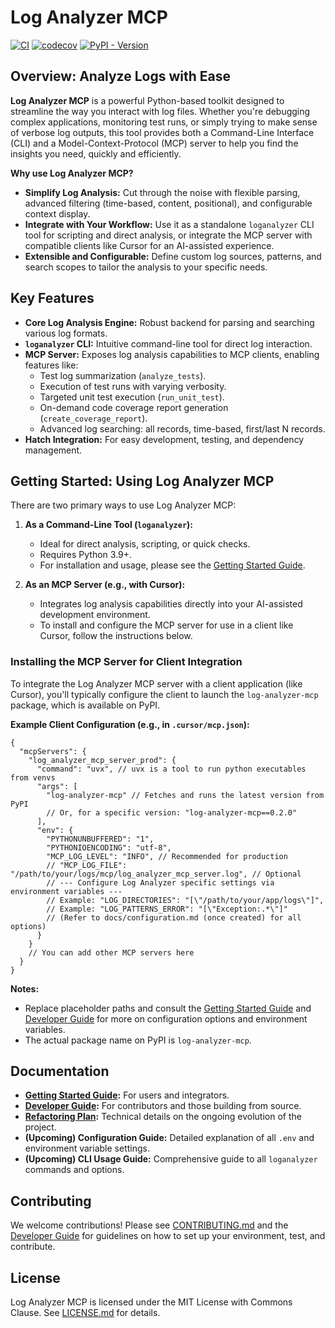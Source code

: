 # Log Analyzer MCP

[![CI](https://github.com/djm81/log_analyzer_mcp/actions/workflows/tests.yml/badge.svg)](https://github.com/djm81/log_analyzer_mcp/actions/workflows/tests.yml)
[![codecov](https://codecov.io/gh/djm81/log_analyzer_mcp/branch/main/graph/badge.svg)](https://codecov.io/gh/djm81/log_analyzer_mcp)
[![PyPI - Version](https://img.shields.io/pypi/v/log-analyzer-mcp?color=blue)](https://pypi.org/project/log-analyzer-mcp)

## Overview: Analyze Logs with Ease

**Log Analyzer MCP** is a powerful Python-based toolkit designed to streamline the way you interact with log files. Whether you're debugging complex applications, monitoring test runs, or simply trying to make sense of verbose log outputs, this tool provides both a Command-Line Interface (CLI) and a Model-Context-Protocol (MCP) server to help you find the insights you need, quickly and efficiently.

**Why use Log Analyzer MCP?**

- **Simplify Log Analysis:** Cut through the noise with flexible parsing, advanced filtering (time-based, content, positional), and configurable context display.
- **Integrate with Your Workflow:** Use it as a standalone `loganalyzer` CLI tool for scripting and direct analysis, or integrate the MCP server with compatible clients like Cursor for an AI-assisted experience.
- **Extensible and Configurable:** Define custom log sources, patterns, and search scopes to tailor the analysis to your specific needs.

## Key Features

- **Core Log Analysis Engine:** Robust backend for parsing and searching various log formats.
- **`loganalyzer` CLI:** Intuitive command-line tool for direct log interaction.
- **MCP Server:** Exposes log analysis capabilities to MCP clients, enabling features like:
  - Test log summarization (`analyze_tests`).
  - Execution of test runs with varying verbosity.
  - Targeted unit test execution (`run_unit_test`).
  - On-demand code coverage report generation (`create_coverage_report`).
  - Advanced log searching: all records, time-based, first/last N records.
- **Hatch Integration:** For easy development, testing, and dependency management.

## Getting Started: Using Log Analyzer MCP

There are two primary ways to use Log Analyzer MCP:

1. **As a Command-Line Tool (`loganalyzer`):**
    - Ideal for direct analysis, scripting, or quick checks.
    - Requires Python 3.9+.
    - For installation and usage, please see the [Getting Started Guide](./docs/getting_started.md).

2. **As an MCP Server (e.g., with Cursor):**
    - Integrates log analysis capabilities directly into your AI-assisted development environment.
    - To install and configure the MCP server for use in a client like Cursor, follow the instructions below.

### Installing the MCP Server for Client Integration

To integrate the Log Analyzer MCP server with a client application (like Cursor), you'll typically configure the client to launch the `log-analyzer-mcp` package, which is available on PyPI.

**Example Client Configuration (e.g., in `.cursor/mcp.json`):**

```jsonc
{
  "mcpServers": {
    "log_analyzer_mcp_server_prod": {
      "command": "uvx", // uvx is a tool to run python executables from venvs
      "args": [
        "log-analyzer-mcp" // Fetches and runs the latest version from PyPI
        // Or, for a specific version: "log-analyzer-mcp==0.2.0"
      ],
      "env": {
        "PYTHONUNBUFFERED": "1",
        "PYTHONIOENCODING": "utf-8",
        "MCP_LOG_LEVEL": "INFO", // Recommended for production
        // "MCP_LOG_FILE": "/path/to/your/logs/mcp/log_analyzer_mcp_server.log", // Optional
        // --- Configure Log Analyzer specific settings via environment variables ---
        // Example: "LOG_DIRECTORIES": "[\"/path/to/your/app/logs\"]",
        // Example: "LOG_PATTERNS_ERROR": "[\"Exception:.*\"]"
        // (Refer to docs/configuration.md (once created) for all options)
      }
    }
    // You can add other MCP servers here
  }
}
```

**Notes:**

- Replace placeholder paths and consult the [Getting Started Guide](./docs/getting_started.md) and [Developer Guide](./docs/developer_guide.md) for more on configuration options and environment variables.
- The actual package name on PyPI is `log-analyzer-mcp`.

## Documentation

- **[Getting Started Guide](./docs/getting_started.md):** For users and integrators.
- **[Developer Guide](./docs/developer_guide.md):** For contributors and those building from source.
- **[Refactoring Plan](./docs/refactoring/log_analyzer_refactoring_v2.md):** Technical details on the ongoing evolution of the project.
- **(Upcoming) Configuration Guide:** Detailed explanation of all `.env` and environment variable settings.
- **(Upcoming) CLI Usage Guide:** Comprehensive guide to all `loganalyzer` commands and options.

## Contributing

We welcome contributions! Please see [CONTRIBUTING.md](./CONTRIBUTING.md) and the [Developer Guide](./docs/developer_guide.md) for guidelines on how to set up your environment, test, and contribute.

## License

Log Analyzer MCP is licensed under the MIT License with Commons Clause. See [LICENSE.md](./LICENSE.md) for details.
